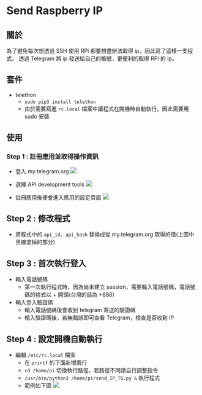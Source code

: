# Send Raspberry IP

## 關於
為了避免每次想透過 SSH 使用 RPi 都要想盡辦法取得 ip，因此寫了這樣一支程式。
透過 Telegram 將 ip 發送給自己的帳號，更便利的取得 RPi 的 ip。

## 套件
- telethon
    - `sudo pip3 install telethon`
    - 由於需要寫進 `rc.local` 檔案中讓程式在開機時自動執行，因此需要用 sudo 安裝

## 使用
### Step 1 : 註冊應用並取得操作資訊
- 登入 my.telegram.org
![](https://i.imgur.com/cLjCFRj.png)

- 選擇 API development tools
![](https://i.imgur.com/ktWcc8S.png)

- 註冊應用後便會進入應用的設定頁面
![](https://i.imgur.com/bXereSF.png)


## Step 2 : 修改程式
- 將程式中的 `api_id`、`api_hash` 替換成從 my.telegram.org 取得的值(上圖中黑線塗掉的部分)

## Step 3 : 首次執行登入
- 輸入電話號碼
    - 第一次執行程式時，因為尚未建立 session，需要輸入電話號碼，電話號碼的格式以 + 開頭(台灣的話為 +886)
- 輸入登入驗證碼
    - 輸入電話號碼後會收到 telegram 寄送的驗證碼
    - 輸入驗證碼後，若無錯誤即可查看 Telegram，檢查是否收到 IP

## Step 4 : 設定開機自動執行
- 編輯 `/etc/rc.local` 檔案
    - 在 `printf` 的下面新增兩行
    - `cd /home/pi` 切換執行路徑，若路徑不同請自行調整指令
    - `/usr/bin/python3 /home/pi/send_IP_TG.py &` 執行程式
    - 範例如下圖
    ![](https://i.imgur.com/E8P6y9k.png)
